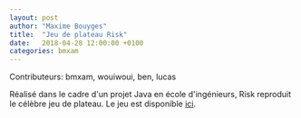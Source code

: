 ```yaml
---
layout: post
author: "Maxime Bouyges"
title:  "Jeu de plateau Risk"
date:   2018-04-28 12:00:00 +0100
categories: bmxam
---
```

Contributeurs: bmxam, wouiwoui, ben, lucas

Réalisé dans le cadre d'un projet Java en école d'ingénieurs, Risk reproduit le célèbre jeu de plateau. Le jeu est disponible [ici][risk-url].

[risk-url]: https://jacknbob.fr/bmxam/projects/Risk.zip
